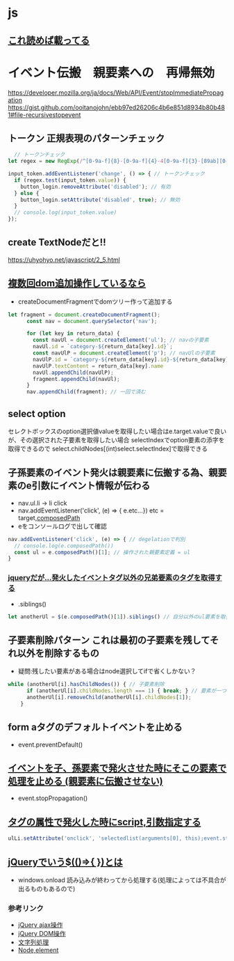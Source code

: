 # js

## [これ読めば載ってる](https://uhyohyo.net/javascript/3_5.html)

# イベント伝搬　親要素への　再帰無効
https://developer.mozilla.org/ja/docs/Web/API/Event/stopImmediatePropagation
https://gist.github.com/ooitanojohn/ebb97ed26206c4b6e851d8934b80b481#file-recursivestopevent

## トークン 正規表現のパターンチェック
```js
  // トークンチェック
let regex = new RegExp(/^[0-9a-f]{8}-[0-9a-f]{4}-4[0-9a-f]{3}-[89ab][0-9a-f]{3}-[0-9a-f]{12}$/); // 正規表現パターン

input_token.addEventListener('change', () => { // トークンチェック
  if (regex.test(input_token.value)) {
    button_login.removeAttribute('disabled'); // 有効
  } else {
    button_login.setAttribute('disabled', true); // 無効
  }
  // console.log(input_token.value)
});
```
## create TextNodeだと!!
https://uhyohyo.net/javascript/2_5.html

## [複数回dom追加操作しているなら](https://qiita.com/39_isao/items/2fa8faed283d455f4181)
- createDocumentFragmentでdomツリー作って追加する
```js navタグにul,pを追加する
let fragment = document.createDocumentFragment();
      const nav = document.querySelector('nav');

      for (let key in return_data) {
        const navUl = document.createElement('ul'); // navの子要素
        navUl.id = `category-${return_data[key].id}`;
        const navUlP = document.createElement('p'); // navUlの子要素
        navUlP.id = `category-${return_data[key].id}-${return_data[key].name}`;
        navUlP.textContent = return_data[key].name
        navUl.appendChild(navUlP);
        fragment.appendChild(navUl);
      }
      nav.appendChild(fragment); // 一回で済む
```
## select option
セレクトボックスのoption選択値valueを取得したい場合はe.target.valueで良いが、その選択された子要素を取得したい場合
selectIndexでoption要素の添字を取得できるので
select.childNodes[(int)select.selectIndex]で取得できる

## 子孫要素のイベント発火は親要素に伝搬する為、親要素のe引数にイベント情報が伝わる
- nav.ul.li → li click
- nav.addEventListener('click', (e) => { e.etc...})  etc = target,[composedPath](https://developer.mozilla.org/ja/docs/Web/API/Event/composedPath)
- eをコンソールログで出して確認
```js
nav.addEventListener('click', (e) => { // degelationで判別
  // console.log(e.composedPath())
  const ul = e.composedPath()[1]; // 操作された親要素定義 = ul
}
```
### [jqueryだが...発火したイベントタグ以外の兄弟要素のタグを取得する](https://qiita.com/lv-kit/items/f707910c4aec7bbf53f4)
- .siblings()
```js
let anotherUl = $(e.composedPath()[1]).siblings() // 自分以外のul要素を取得
```

## 子要素削除パターン これは最初の子要素を残してそれ以外を削除するもの
- 疑問:残したい要素がある場合はnode選択してifで省くしかない？
```js
while (anotherUl[i].hasChildNodes()) { // 子要素削除
      if (anotherUl[i].childNodes.length === 1) { break; } // 要素が一つになると終了
      anotherUl[i].removeChild(anotherUl[i].childNodes[1]);
    }
```

## form aタグのデフォルトイベントを止める
- event.preventDefault()
## [イベントを子、孫要素で発火させた時にそこの要素で処理を止める (親要素に伝搬させない)](https://gxy-life.com/2PC/PC/PC20220129.html)
- event.stopPropagation()
## [タグの属性で発火した時にscript,引数指定する](https://segakuin.com/html/attribute/onclick.html)
```js
ulLi.setAttribute('onclick', 'selectedlist(arguments[0], this);event.stopPropagation()') // memo編集用の発火イベント
```


## [jQueryでいう$(()=>{ })とは](https://developer.mozilla.org/ja/docs/Web/API/GlobalEventHandlers/onload)
- windows.onload 読み込みが終わってから処理する(処理によっては不具合が出るものもあるので)

### 参考リンク

- [jQuery ajax操作](https://www.koikikukan.com/archives/2012/10/02-005555.php)
- [jQuery DOM操作](https://qiita.com/nishiurahiroki/items/5fe52bbcbb91d3181bbd#%E5%AE%9A%E7%BE%A9)
- [文字列処理](https://zenn.dev/mkosakana/articles/87d584e87a18b7#%E5%AF%BE%E8%B1%A1%E3%81%AE%E6%96%87%E5%AD%97%E5%88%97.replace(-%E7%BD%AE%E6%8F%9B%E5%89%8D%E3%81%AE%E6%96%87%E5%AD%97%E5%88%97%2C-%E7%BD%AE%E6%8F%9B%E5%BE%8C%E3%81%AE%E6%96%87%E5%AD%97%E5%88%97-)%3B)
- [Node,element](https://qiita.com/takeshisakuma/items/9e0c3b9800c307740593)
